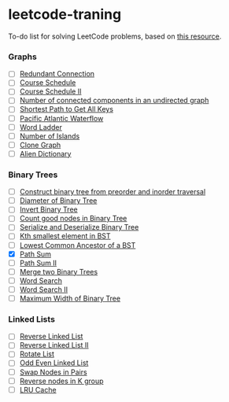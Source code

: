 # leetcode-traning

To-do list for solving LeetCode problems, based on [this resource](https://github.com/armankhondker/best-leetcode-resources/tree/main).

### Graphs
- [ ] [Redundant Connection](https://leetcode.com/problems/trim-a-binary-search-tree/description/)
- [ ] [Course Schedule](https://leetcode.com/problems/course-schedule/description/)
- [ ] [Course Schedule II](https://leetcode.com/problems/course-schedule-ii/description/)
- [ ] [Number of connected components in an undirected graph](https://leetcode.com/problems/number-of-connected-components-in-an-undirected-graph/description/)
- [ ] [Shortest Path to Get All Keys](https://leetcode.com/problems/shortest-path-to-get-all-keys/description/?envType=list&envId=xler60c5)
- [ ] [Pacific Atlantic Waterflow](https://leetcode.com/problems/pacific-atlantic-water-flow/description/?envType=list&envId=xler60c5)
- [ ] [Word Ladder](https://leetcode.com/problems/word-ladder/description/)
- [ ] [Number of Islands](https://leetcode.com/problems/number-of-islands/description/?envType=list&envId=xler60c5)
- [ ] [Clone Graph](https://leetcode.com/problems/clone-graph/description/?envType=list&envId=xler60c5)
- [ ] [Alien Dictionary](https://leetcode.com/problems/alien-dictionary/description/)

### Binary Trees
- [ ] [Construct binary tree from preorder and inorder traversal](https://leetcode.com/problems/construct-binary-tree-from-preorder-and-inorder-traversal/description/)
- [ ] [Diameter of Binary Tree](https://leetcode.com/problems/diameter-of-binary-tree/)
- [ ] [Invert Binary Tree](https://leetcode.com/problems/invert-binary-tree/)
- [ ] [Count good nodes in Binary Tree](https://leetcode.com/problems/count-good-nodes-in-binary-tree/description/)
- [ ] [Serialize and Deserialize Binary Tree](https://leetcode.com/problems/serialize-and-deserialize-binary-tree/description/)
- [ ] [Kth smallest element in BST](https://leetcode.com/problems/kth-smallest-element-in-a-bst/description/)
- [ ] [Lowest Common Ancestor of a BST](https://leetcode.com/problems/lowest-common-ancestor-of-a-binary-search-tree/description/)
- [X] [Path Sum](https://leetcode.com/problems/path-sum/description/?envType=list&envId=xlemouqi)
- [ ] [Path Sum II](https://leetcode.com/problems/path-sum-ii/description/?envType=list&envId=xlemouqi)
- [ ] [Merge two Binary Trees](https://leetcode.com/problems/merge-two-binary-trees/description/?envType=list&envId=xlemouqi)
- [ ] [Word Search](https://leetcode.com/problems/word-search/)
- [ ] [Word Search II](https://leetcode.com/problems/word-search-ii/)
- [ ] [Maximum Width of Binary Tree](https://leetcode.com/problems/maximum-width-of-binary-tree/)

### Linked Lists
- [ ] [Reverse Linked List](https://leetcode.com/problems/reverse-linked-list/description/?envType=list&envId=xler4hke)
- [ ] [Reverse Linked List II](https://leetcode.com/problems/reverse-linked-list-ii/description/?envType=list&envId=xler4hke)
- [ ] [Rotate List](https://leetcode.com/problems/rotate-list/description/?envType=list&envId=xler4hke)
- [ ] [Odd Even Linked List](https://leetcode.com/problems/odd-even-linked-list/description/?envType=list&envId=xler4hke)
- [ ] [Swap Nodes in Pairs](https://leetcode.com/problems/swap-nodes-in-pairs/description/?envType=list&envId=xler4hke)
- [ ] [Reverse nodes in K group](https://leetcode.com/problems/reverse-nodes-in-k-group/description/?envType=list&envId=xler4hke)
- [ ] [LRU Cache](https://leetcode.com/problems/lru-cache/description/)
